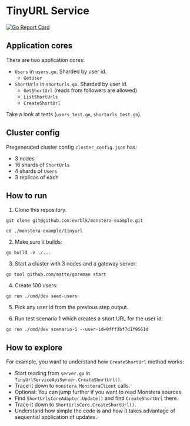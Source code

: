 # TinyURL Service

[![Go Report Card](https://goreportcard.com/badge/github.com/evrblk/monstera-example/tinyurl)](https://goreportcard.com/report/github.com/evrblk/monstera-example/tinyurl)


## Application cores

There are two application cores:

* `Users` in `users.go`. Sharded by user id.
  * `GetUser`
* `ShortUrls` in `shorturls.go`. Sharded by user id.
  * `GetShortUrl` (reads from followers are allowed)
  * `ListShortUrls`
  * `CreateShortUrl`

Take a look at tests (`users_test.go`, `shorturls_test.go`). 

## Cluster config

Pregenerated cluster config `cluster_config.json` has:

* 3 nodes
* 16 shards of `ShortUrls`
* 4 shards of `Users`
* 3 replicas of each

## How to run

1. Clone this repository.

```
git clone git@github.com:evrblk/monstera-example.git

cd ./monstera-example/tinyurl
```

2. Make sure it builds:

```
go build -v ./...
```

3. Start a cluster with 3 nodes and a gateway server:

```
go tool github.com/mattn/goreman start
```

4. Create 100 users:

```
go run ./cmd/dev seed-users
```

5. Pick any user id from the previous step output.

6. Run test scenario 1 which creates a short URL for the user id:

```
go run ./cmd/dev scenario-1 --user-id=9fff3bf7d1f9561d
```

## How to explore

For example, you want to understand how `CreateShortUrl` method works:

* Start reading from `server.go` in `TinyUrlServiceApiServer.CreateShortUrl()`.
* Trace it down to `monstera.MonsteraClient` calls.
* Optional: You can jump further if you want to read Monstera sources.
* Find `ShortUrlsCoreAdapter.Update()` and find `CreateShortUrl` there.
* Trace it down to `ShortUrlsCore.CreateShortUrl()`.
* Understand how simple the code is and how it takes advantage of sequential application of updates.
